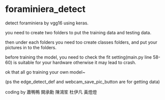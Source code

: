 # foraminiera_detect
detect foraminiera by vgg16 using keras.


you need to create two folders to put the training data and testing data.

then under each folders you need too create classes folders, and put your pictures in to the folders.

before training the model, you need to check the fit setting(main.py line 58-60) is suitable for your hardware otherwise it may lead to crash.

ok that all go training your own model~



(ps the edge_detect_def and webcam_save_pic_button are for getting data)
























coding by 蕭鴨鴨 闕承勳 陳鴻笙 杜伊凡 黃燈燈
